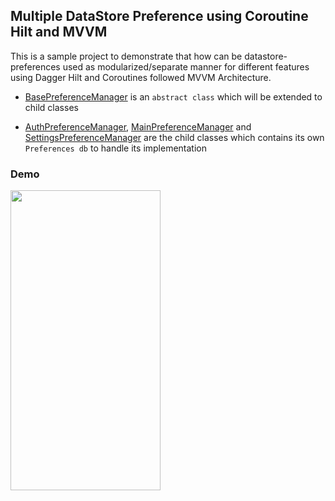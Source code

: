 ## Multiple DataStore Preference using Coroutine Hilt and MVVM
This is a sample project to demonstrate that how can be datastore-preferences used as modularized/separate manner for different features using Dagger Hilt and Coroutines followed MVVM Architecture. 

- [BasePreferenceManager](https://github.com/amirraza/Multiple-Datastore-Preference-with-Coroutine-Hilt-MVVM/blob/master/app/src/main/java/com/example/sharedpref/datasource/local/BasePreferenceManager.kt) is an `abstract class` which will be extended to child classes 

- [AuthPreferenceManager](https://github.com/amirraza/Multiple-Datastore-Preference-with-Coroutine-Hilt-MVVM/blob/master/app/src/main/java/com/example/sharedpref/datasource/local/AuthPreferenceManager.kt), [MainPreferenceManager](https://github.com/amirraza/Multiple-Datastore-Preference-with-Coroutine-Hilt-MVVM/blob/master/app/src/main/java/com/example/sharedpref/datasource/local/MainPreferenceManager.kt) and [SettingsPreferenceManager](https://github.com/amirraza/Multiple-Datastore-Preference-with-Coroutine-Hilt-MVVM/blob/master/app/src/main/java/com/example/sharedpref/datasource/local/SettingsPreferenceManager.kt) are the child classes which contains its own `Preferences db` to handle its implementation
### Demo

<img src="doc/sharedpref_demo.gif" width="240" height="480"/>
